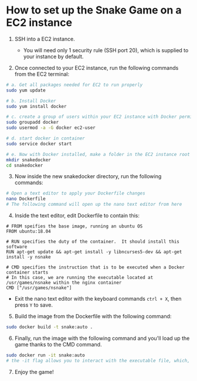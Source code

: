 # How to set up the Snake Game on a EC2 instance
1. SSH into a EC2 instance.
    - You will need only 1 security rule (SSH port 20), which is supplied to your instance by default.

2. Once connected to your EC2 instance, run the following commands from the EC2 terminal:
```bash
# a. Get all packages needed for EC2 to run properly
sudo yum update

# b. Install Docker
sudo yum install docker

# c. create a group of users within your EC2 instance with Docker permissions
sudo groupadd docker
sudo usermod -a -G docker ec2-user

# d. start docker in container
sudo service docker start

# e. Now with Docker installed, make a folder in the EC2 instance root directory that will contain your Dockerfile
mkdir snakedocker
cd snakedocker
```

3. Now inside the new snakedocker directory, run the following commands:
```bash
# Open a text editor to apply your Dockerfile changes
nano Dockerfile
# The following command will open up the nano text editor from here
```

4. Inside the text editor, edit Dockerfile to contain this:
```docker
# FROM speifies the base image, running an ubuntu OS
FROM ubuntu:18.04

# RUN specifies the duty of the container.  It should install this software
RUN apt-get update && apt-get install -y libncurses5-dev && apt-get install -y nsnake

# CMD specifies the instruction that is to be executed when a Docker container starts
# In this case, we are running the executable located at /usr/games/nsnake within the nginx container
CMD ["/usr/games/nsnake"]
```
- Exit the nano text editor with the keyboard commands ```ctrl + X```, then press ```Y``` to save.

5. Build the image from the Dockerfile with the following command:
```bash
sudo docker build -t snake:auto .
```

6. Finally, run the image with the following command and you'll load up the game thanks to the CMD command.
```bash
sudo docker run -it snake:auto
# the -it flag allows you to interact with the executable file, which, in this case, is the game itself.
```

7. Enjoy the game!